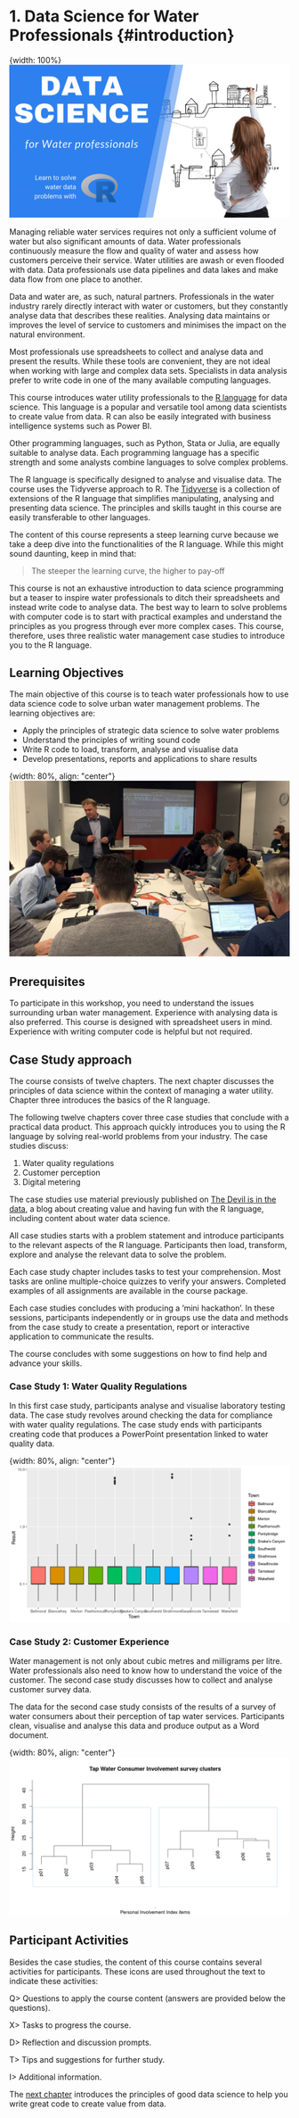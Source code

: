 # 1. Data Science for Water Professionals {#introduction}
{width: 100%}
![](resources/01_introduction/r4h2o_logo.jpg)

Managing reliable water services requires not only a sufficient volume of water but also significant amounts of data. Water professionals continuously measure the flow and quality of water and assess how customers perceive their service. Water utilities are awash or even flooded with data. Data professionals use data pipelines and data lakes and make data flow from one place to another.

Data and water are, as such, natural partners. Professionals in the water industry rarely directly interact with water or customers, but they constantly analyse data that describes these realities. Analysing data maintains or improves the level of service to customers and minimises the impact on the natural environment.

Most professionals use spreadsheets to collect and analyse data and present the results. While these tools are convenient, they are not ideal when working with large and complex data sets. Specialists in data analysis prefer to write code in one of the many available computing languages.

This course introduces water utility professionals to the [R language](https://www.r-project.org/) for data science. This language is a popular and versatile tool among data scientists to create value from data. R can also be easily integrated with business intelligence systems such as Power BI.

Other programming languages, such as Python, Stata or Julia, are equally suitable to analyse data. Each programming language has a specific strength and some analysts combine languages to solve complex problems. 

The R language is specifically designed to analyse and visualise data. The course uses the Tidyverse approach to R. The [Tidyverse](https://tidyverse.org/) is a collection of extensions of the R language that simplifies manipulating, analysing and presenting data science. The principles and skills taught in this course are easily transferable to other languages.

The content of this course represents a steep learning curve because we take a deep dive into the functionalities of the R language. While this might sound daunting, keep in mind that: 

> The steeper the learning curve, the higher to pay-off

This course is not an exhaustive introduction to data science programming but a teaser to inspire water professionals to ditch their spreadsheets and instead write code to analyse data. The best way to learn to solve problems with computer code is to start with practical examples and understand the principles as you progress through ever more complex cases. This course, therefore, uses three realistic water management case studies to introduce you to the R language.

## Learning Objectives
The main objective of this course is to teach water professionals how to use data science code to solve urban water management problems. The learning objectives are:

* Apply the principles of strategic data science to solve water problems
* Understand the principles of writing sound code
* Write R code to load, transform, analyse and visualise data
* Develop presentations, reports and applications to share results

{width: 80%, align: "center"}
![Figure 1.1 Data Science for Water Professionals workshop (Melbourne, 2019).](resources/01_introduction/2019_workshop_melbourne.jpg)

## Prerequisites
To participate in this workshop, you need to understand the issues surrounding urban water management. Experience with analysing data is also preferred. This course is designed with spreadsheet users in mind. Experience with writing computer code is helpful but not required.

## Case Study approach
The course consists of twelve chapters. The next chapter discusses the principles of data science within the context of managing a water utility. Chapter three introduces the basics of the R language. 

The following twelve chapters cover three case studies that conclude with a practical data product. This approach quickly introduces you to using the R language by solving real-world problems from your industry. The case studies discuss:

1. Water quality regulations
2. Customer perception
3. Digital metering

The case studies use material previously published on [The Devil is in the data](https://lucidmanager.org/tags/hydroinformatics/), a blog about creating value and having fun with the R language, including content about water data science.

All case studies starts with a problem statement and introduce participants to the relevant aspects of the R language. Participants then load, transform, explore and analyse the relevant data to solve the problem.

Each case study chapter includes tasks to test your comprehension. Most tasks are online multiple-choice quizzes to verify your answers. Completed examples of all assignments are available in the course package.

Each case studies concludes with producing a ’mini hackathon’. In these sessions, participants independently or in groups use the data and methods from the case study to create a presentation, report or interactive application to communicate the results.

The course concludes with some suggestions on how to find help and advance your skills.

### Case Study 1: Water Quality Regulations
In this first case study, participants analyse and visualise laboratory testing data. The case study revolves around checking the data for compliance with water quality regulations. The case study ends with participants creating code that produces a PowerPoint presentation linked to water quality data.

{width: 80%, align: "center"}
![Figure 1.2: Case study 1 visualisation.](resources/06_visualisation/boxplot.png)

### Case Study 2: Customer Experience
Water management is not only about cubic metres and milligrams per litre. Water professionals also need to know how to understand the voice of the customer. The second case study discusses how to collect and analyse customer survey data. 

The data for the second case study consists of the results of a survey of water consumers about their perception of tap water services. Participants clean, visualise and analyse this data and produce output as a Word document.

{width: 80%, align: "center"}
![Figure 1.3: Case Study 2 visualisation.](resources/10_surveys/pii_dendogram.png)

## Participant Activities
Besides the case studies, the content of this course contains several activities for participants. These icons are used throughout the text to indicate these activities:

Q> Questions to apply the course content (answers are provided below the questions).

X> Tasks to progress the course.

D> Reflection and discussion prompts.

T> Tips and suggestions for further study.

I> Additional information.

The [next chapter](#datascience) introduces the principles of good data science to help you write great code to create value from data.

